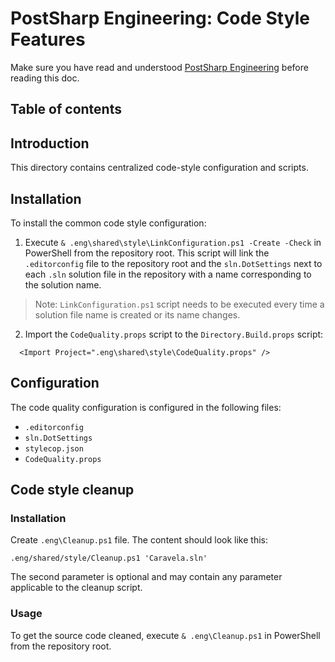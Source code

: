 # PostSharp Engineering: Code Style Features

Make sure you have read and understood [PostSharp Engineering](../README.md) before reading this doc.

## Table of contents

## Introduction

This directory contains centralized code-style configuration and scripts.

## Installation

To install the common code style configuration:

1. Execute `& .eng\shared\style\LinkConfiguration.ps1 -Create -Check` in PowerShell from the repository root. This script will link the `.editorconfig` file to the repository root and the `sln.DotSettings` next to each `.sln` solution file in the repository with a name corresponding to the solution name.

> Note: `LinkConfiguration.ps1` script needs to be executed every time a solution file name is created or its name changes.

2. Import the `CodeQuality.props` script to the `Directory.Build.props` script:

```
  <Import Project=".eng\shared\style\CodeQuality.props" />
```

## Configuration

The code quality configuration is configured in the following files:

- `.editorconfig`
- `sln.DotSettings`
- `stylecop.json`
- `CodeQuality.props`

## Code style cleanup

### Installation

Create `.eng\Cleanup.ps1` file. The content should look like this:

```
.eng/shared/style/Cleanup.ps1 'Caravela.sln'
```

The second parameter is optional and may contain any parameter applicable to the cleanup script.

### Usage

To get the source code cleaned, execute `& .eng\Cleanup.ps1` in PowerShell from the repository root.